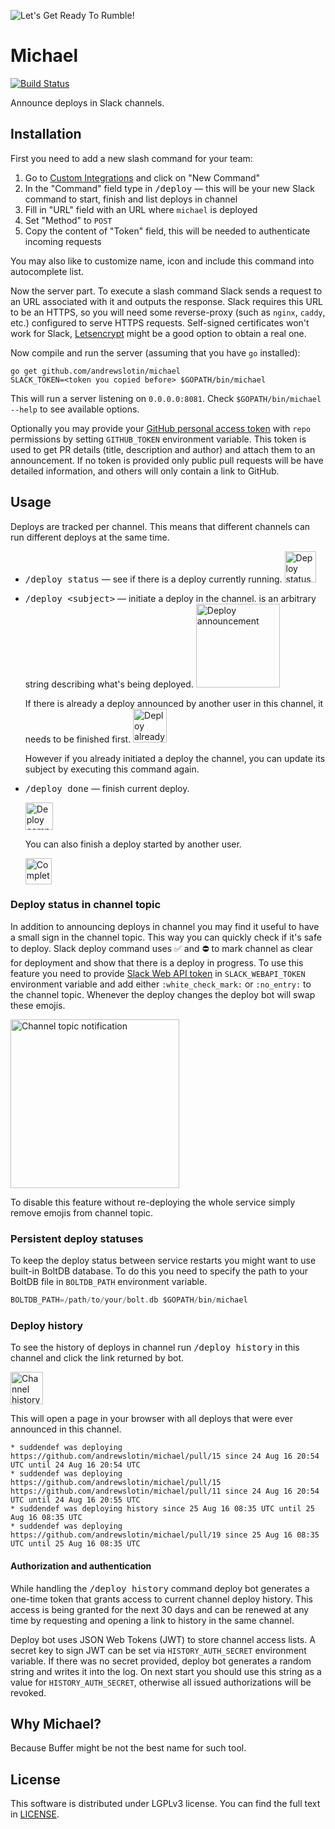 ![Let's Get Ready To Rumble!](../master/docs/michael-buffer.jpg)

Michael
=======

[![Build Status](https://travis-ci.org/andrewslotin/michael.svg?branch=master)](https://travis-ci.org/andrewslotin/michael)

Announce deploys in Slack channels.

Installation
------------

First you need to add a new slash command for your team:

1. Go to [Custom Integrations](https://api.slack.com/custom-integrations) and click on "New Command"
2. In the "Command" field type in <kbd>/deploy</kbd> — this will be your new Slack command to start, finish and list deploys in channel
3. Fill in "URL" field with an URL where `michael` is deployed
4. Set "Method" to `POST`
5. Copy the content of "Token" field, this will be needed to authenticate incoming requests

You may also like to customize name, icon and include this command into autocomplete list.

Now the server part. To execute a slash command Slack sends a request to an URL associated with it and outputs the response.
Slack requires this URL to be an HTTPS, so you will need some reverse-proxy (such as `nginx`, `caddy`, etc.) configured to serve HTTPS requests.
Self-signed certificates won't work for Slack, [Letsencrypt](https://letsencrypt.org) might be a good option to obtain a real one.

Now compile and run the server (assuming that you have `go` installed):

```
go get github.com/andrewslotin/michael
SLACK_TOKEN=<token you copied before> $GOPATH/bin/michael
```

This will run a server listening on `0.0.0.0:8081`. Check `$GOPATH/bin/michael --help` to see available options.

Optionally you may provide your [GitHub personal access token](https://github.com/settings/tokens) with `repo` permissions by
setting `GITHUB_TOKEN` environment variable. This token is used to get PR details (title, description and author) and attach them to an announcement.
If no token is provided only public pull requests will be have detailed information, and others will only contain a link to GitHub.

Usage
-----

Deploys are tracked per channel. This means that different channels can run different deploys at the same time.

* <kbd>/deploy status</kbd> — see if there is a deploy currently running.
    <img src="../hires_screenshots/docs/deploy-status.png" alt="Deploy status response" height="50">
* <kbd>/deploy &lt;subject&gt;</kbd> — initiate a deploy in the channel. <subject> is an arbitrary string describing what's being deployed.
    <img src="../hires_screenshots/docs/deploy-start.png" alt="Deploy announcement" height="134">

    If there is already a deploy announced by another user in this channel, it needs to be finished first.
    <img src="../hires_screenshots/docs/deploy-running.png" alt="Deploy already started message" height="54">
    
    However if you already initiated a deploy the channel, you can update its subject by executing this command again.
* <kbd>/deploy done</kbd> — finish current deploy.

    <img src="../hires_screenshots/docs/deploy-done.png" alt="Deploy completion announcement" height="44">
    
    You can also finish a deploy started by another user.
    
    <img src="../hires_screenshots/docs/deploy-finish-other.png" alt="Complete unfinished deploy" height="42">

### Deploy status in channel topic

In addition to announcing deploys in channel you may find it useful to have a small sign in the channel topic. This way you can quickly check
if it's safe to deploy. Slack deploy command uses :white_check_mark: and :no_entry: to mark channel as clear for deployment and show that there
is a deploy in progress. To use this feature you need to provide [Slack Web API token](https://api.slack.com/docs/oauth-test-tokens) in
`SLACK_WEBAPI_TOKEN` environment variable and add either `:white_check_mark:` or `:no_entry:` to the channel topic. Whenever the deploy changes
the deploy bot will swap these emojis.

<img src="../hires_screenshots/docs/topic-deploy.png" alt="Channel topic notification" height="270">

To disable this feature without re-deploying the whole service simply remove emojis from channel topic.

### Persistent deploy statuses

To keep the deploy status between service restarts you might want to use built-in BoltDB database. To do this you need to specify the path to
your BoltDB file in `BOLTDB_PATH` environment variable.

```go
BOLTDB_PATH=/path/to/your/bolt.db $GOPATH/bin/michael
```

### Deploy history

To see the history of deploys in channel run <kbd>/deploy history</kbd> in this channel and click the link returned by bot.

<img src="../hires_screenshots/docs/deploy-history.png" alt="Channel history link" height="52">

This will open a page in your browser with all deploys that were ever announced in this channel.

```
* suddendef was deploying https://github.com/andrewslotin/michael/pull/15 since 24 Aug 16 20:54 UTC until 24 Aug 16 20:54 UTC
* suddendef was deploying https://github.com/andrewslotin/michael/pull/15 https://github.com/andrewslotin/michael/pull/11 since 24 Aug 16 20:54 UTC until 24 Aug 16 20:55 UTC
* suddendef was deploying history since 25 Aug 16 08:35 UTC until 25 Aug 16 08:35 UTC
* suddendef was deploying https://github.com/andrewslotin/michael/pull/19 since 25 Aug 16 08:35 UTC until 25 Aug 16 08:35 UTC
```

#### Authorization and authentication

While handling the <kbd>/deploy history</kbd> command deploy bot generates a one-time token that grants access to current channel
deploy history. This access is being granted for the next 30 days and can be renewed at any time by requesting and opening a link
to history in the same channel.

Deploy bot uses JSON Web Tokens (JWT) to store channel access lists. A secret key to sign JWT can be set via `HISTORY_AUTH_SECRET`
environment variable. If there was no secret provided, deploy bot generates a random string and writes it into the log. On next
start you should use this string as a value for `HISTORY_AUTH_SECRET`, otherwise all issued authorizations will be revoked.

Why Michael?
------------

Because Buffer might be not the best name for such tool.

License
-------

This software is distributed under LGPLv3 license. You can find the full text in [LICENSE](../master/LICENSE).
